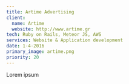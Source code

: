 ```yaml
---
title: Artime Advertising
client:
  name: Artime
  website: http://www.artime.gr
tech: Ruby on Rails, Meteor JS, AWS
services: Website & Application development
date: 1-4-2016
primary_image: artime.png
priority: 20
---
```


Lorem ipsum